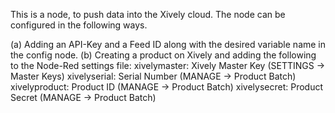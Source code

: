 <!--
# Copyright (C) 2017 FBK.
# All rights reserved. This program and the accompanying materials
# are made available under the terms of the Eclipse Public License v1.0
# which accompanies this distribution, and is available at
# http://www.eclipse.org/legal/epl-v10.html
# 
# Contributors:
#     FBK - initial API and implementation
-->

This is a node, to push data into the Xively cloud. The node can be configured in the following ways.

(a) Adding an API-Key and a Feed ID along with the desired variable name in the config node.
(b) Creating a product on Xively and adding the following to the Node-Red settings file:
xivelymaster: Xively Master Key (SETTINGS -> Master Keys)
xivelyserial: Serial Number (MANAGE -> Product Batch)
xivelyproduct: Product ID (MANAGE -> Product Batch)
xivelysecret: Product Secret (MANAGE -> Product Batch)
